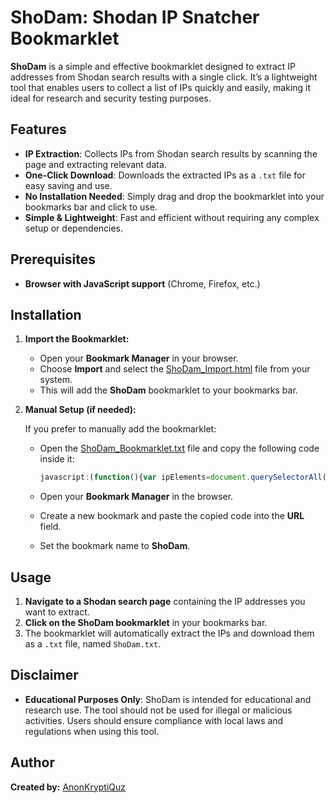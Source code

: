 # ShoDam: Shodan IP Snatcher Bookmarklet

**ShoDam** is a simple and effective bookmarklet designed to extract IP addresses from Shodan search results with a single click. It’s a lightweight tool that enables users to collect a list of IPs quickly and easily, making it ideal for research and security testing purposes.

## **Features**

- **IP Extraction**: Collects IPs from Shodan search results by scanning the page and extracting relevant data.
- **One-Click Download**: Downloads the extracted IPs as a `.txt` file for easy saving and use.
- **No Installation Needed**: Simply drag and drop the bookmarklet into your bookmarks bar and click to use.
- **Simple & Lightweight**: Fast and efficient without requiring any complex setup or dependencies.

## **Prerequisites**

- **Browser with JavaScript support** (Chrome, Firefox, etc.)

## **Installation**

1. **Import the Bookmarklet:**

   - Open your **Bookmark Manager** in your browser.
   - Choose **Import** and select the [ShoDam_Import.html]([ShoDam_Import.html](https://github.com/AnonKryptiQuz/ShoDam/blob/main/ShoDam__Import.html)) file from your system.
   - This will add the **ShoDam** bookmarklet to your bookmarks bar.

2. **Manual Setup (if needed):**

   If you prefer to manually add the bookmarklet:
   - Open the [ShoDam_Bookmarklet.txt]([ShoDam_Bookmarklet.txt](https://github.com/AnonKryptiQuz/ShoDam/blob/main/ShoDam_Bookmarklet.txt)) file and copy the following code inside it:

     ```javascript
     javascript:(function(){var ipElements=document.querySelectorAll('strong');var ips=[];ipElements.forEach(function(e){ips.push(e.innerHTML.replace(/[&quot;']/g,'').trim())});var ipsString=ips.join('\n');var a=document.createElement('a');a.href='data:text/plain;charset=utf-8,'+encodeURIComponent(ipsString);a.download='ShoDam.txt';document.body.appendChild(a);a.click();document.body.removeChild(a);URL.revokeObjectURL(a.href);})();
     ```

   - Open your **Bookmark Manager** in the browser.
   - Create a new bookmark and paste the copied code into the **URL** field.
   - Set the bookmark name to **ShoDam**.

## **Usage**

1. **Navigate to a Shodan search page** containing the IP addresses you want to extract.
2. **Click on the ShoDam bookmarklet** in your bookmarks bar.
3. The bookmarklet will automatically extract the IPs and download them as a `.txt` file, named `ShoDam.txt`.

## **Disclaimer**

- **Educational Purposes Only**: ShoDam is intended for educational and research use. The tool should not be used for illegal or malicious activities. Users should ensure compliance with local laws and regulations when using this tool.

## **Author**

**Created by:** [AnonKryptiQuz](https://AnonKryptiQuz.github.io/)
